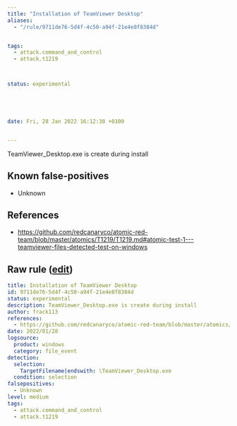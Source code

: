 ```yaml
---
title: "Installation of TeamViewer Desktop"
aliases:
  - "/rule/9711de76-5d4f-4c50-a94f-21e4e8f8384d"


tags:
  - attack.command_and_control
  - attack.t1219



status: experimental





date: Fri, 28 Jan 2022 16:12:38 +0100


---
```


TeamViewer_Desktop.exe is create during install

<!--more-->


## Known false-positives

* Unknown



## References

* https://github.com/redcanaryco/atomic-red-team/blob/master/atomics/T1219/T1219.md#atomic-test-1---teamviewer-files-detected-test-on-windows


## Raw rule ([edit](https://github.com/SigmaHQ/sigma/edit/master/rules/windows/file_event/file_event_win_install_teamviewer_desktop.yml))
```yaml
title: Installation of TeamViewer Desktop
id: 9711de76-5d4f-4c50-a94f-21e4e8f8384d
status: experimental
description: TeamViewer_Desktop.exe is create during install 
author: frack113
references:
  - https://github.com/redcanaryco/atomic-red-team/blob/master/atomics/T1219/T1219.md#atomic-test-1---teamviewer-files-detected-test-on-windows
date: 2022/01/28
logsource:
  product: windows
  category: file_event
detection:
  selection:
    TargetFilename|endswith: \TeamViewer_Desktop.exe
  condition: selection 
falsepositives:
  - Unknown
level: medium
tags:
  - attack.command_and_control
  - attack.t1219

```
